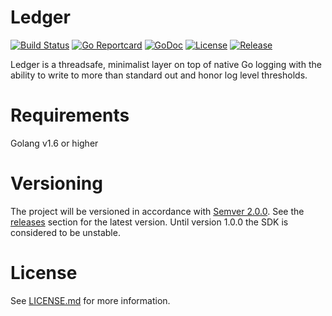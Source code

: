 # Ledger
[![Build Status](https://travis-ci.org/gomicro/ledger.svg)](https://travis-ci.org/gomicro/ledger)
[![Go Reportcard](https://goreportcard.com/badge/github.com/gomicro/ledger)](https://goreportcard.com/report/github.com/gomicro/ledger)
[![GoDoc](https://godoc.org/github.com/gomicro/ledger?status.svg)](https://godoc.org/github.com/gomicro/ledger)
[![License](https://img.shields.io/github/license/gomicro/ledger.svg)](https://github.com/gomicro/ledger/blob/master/LICENSE.md)
[![Release](https://img.shields.io/github/release/gomicro/ledger.svg)](https://github.com/gomicro/ledger/releases/latest)

Ledger is a threadsafe, minimalist layer on top of native Go logging with the ability to write to more than standard out and honor log level thresholds.

# Requirements
Golang v1.6 or higher

# Versioning
The project will be versioned in accordance with [Semver 2.0.0](http://semver.org).  See the [releases](https://github.com/gomicro/vacay/releases) section for the latest version.  Until version 1.0.0 the SDK is considered to be unstable.

# License
See [LICENSE.md](./LICENSE.md) for more information.

